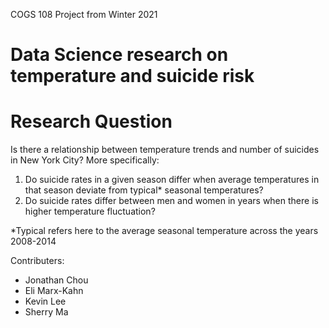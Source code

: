 COGS 108 Project from Winter 2021

# Data Science research on temperature and suicide risk

# Research Question
Is there a relationship between temperature trends and number of suicides in New York City? More specifically:

1. Do suicide rates in a given season differ when average temperatures in that season deviate from typical* seasonal temperatures?
2. Do suicide rates differ between men and women in years when there is higher temperature fluctuation?

*Typical refers here to the average seasonal temperature across the years 2008-2014

Contributers:
- Jonathan Chou
- Eli Marx-Kahn
- Kevin Lee
- Sherry Ma
